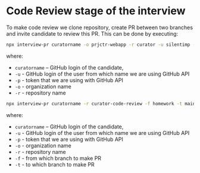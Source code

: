 # Code Review stage of the interview

To make code review we clone repository, create PR between two branches and invite candidate to review this PR.
This can be done by executing:

```bash
npx interview-pr curatorname -o prjctr-webapp -r curator -u silentimp -p ghp_aqwZtkTrJUhdkUjdP7uTFbeFvw3jylom
```
where: 
- `curatorname` – GitHub login of the candidate, 
- `-u` - GitHub login of the user from which name we are using GitHub API
- `-p` - token that we are using with GitHub API
- `-o` - organization name
- `-r` - repository name

```bash
npx interview-pr curatorname -r curator-code-review -f homework -t main -o prjctr-webapp -u silentimp -p ghp_aqwZtkTrJUhdkUjdP7uTFbeFvw3jylom
```
where: 
- `curatorname` – GitHub login of the candidate, 
- `-u` - GitHub login of the user from which name we are using GitHub API
- `-p` - token that we are using with GitHub API
- `-o` - organization name
- `-r` - repository name
- `-f` - from which branch to make PR
- `-t` - to which branch to make PR
